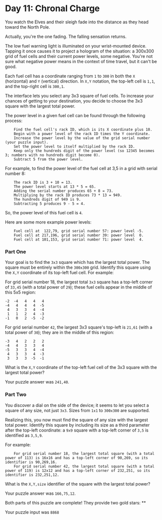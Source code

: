 # Day 11: Chronal Charge

You watch the Elves and their sleigh fade into the distance as they head toward the North Pole.

Actually, you're the one fading. The falling sensation returns.

The low fuel warning light is illuminated on your wrist-mounted device. Tapping it once causes it to project a hologram of the situation: a 300x300 grid of fuel cells and their current power levels, some negative. You're not sure what negative power means in the context of time travel, but it can't be good.

Each fuel cell has a coordinate ranging from `1` to `300` in both the `X` (horizontal) and `Y` (vertical) direction. In `X,Y` notation, the top-left cell is `1,1`, and the top-right cell is `300,1`.

The interface lets you select any 3x3 square of fuel cells. To increase your chances of getting to your destination, you decide to choose the 3x3 square with the largest total power.

The power level in a given fuel cell can be found through the following process:

```
    Find the fuel cell's rack ID, which is its X coordinate plus 10.
    Begin with a power level of the rack ID times the Y coordinate.
    Increase the power level by the value of the grid serial number (your puzzle input).
    Set the power level to itself multiplied by the rack ID.
    Keep only the hundreds digit of the power level (so 12345 becomes 3; numbers with no hundreds digit become 0).
    Subtract 5 from the power level.
```

For example, to find the power level of the fuel cell at 3,5 in a grid with serial number 8:

```
    The rack ID is 3 + 10 = 13.
    The power level starts at 13 * 5 = 65.
    Adding the serial number produces 65 + 8 = 73.
    Multiplying by the rack ID produces 73 * 13 = 949.
    The hundreds digit of 949 is 9.
    Subtracting 5 produces 9 - 5 = 4.
```

So, the power level of this fuel cell is `4`.

Here are some more example power levels:

```
    Fuel cell at  122,79, grid serial number 57: power level -5.
    Fuel cell at 217,196, grid serial number 39: power level  0.
    Fuel cell at 101,153, grid serial number 71: power level  4.
```

### Part One
Your goal is to find the `3x3` square which has the largest total power. The square must be entirely within the `300x300` grid. Identify this square using the `X,Y` coordinate of its top-left fuel cell. For example:

For grid serial number 18, the largest total `3x3` square has a top-left corner of `33,45` (with a total power of `29`); these fuel cells appear in the middle of this 5x5 region:

```
-2  -4   4   4   4
-4   4   4   4  -5
 4   3   3   4  -4
 1   1   2   4  -3
-1   0   2  -5  -2
```

For grid serial number `42`, the largest 3x3 square's top-left is `21,61` (with a total power of `30`); they are in the middle of this region:

```
-3   4   2   2   2
-4   4   3   3   4
-5   3   3   4  -4
 4   3   3   4  -3
 3   3   3  -5  -1
```

What is the `X,Y` coordinate of the top-left fuel cell of the 3x3 square with the largest total power?

Your puzzle answer was `241,40`.

### Part Two

You discover a dial on the side of the device; it seems to let you select a square of any size, not just `3x3`. Sizes from `1x1` to `300x300` are supported.

Realizing this, you now must find the square of any size with the largest total power. Identify this square by including its size as a third parameter after the top-left coordinate: a `9x9` square with a top-left corner of `3,5` is identified as `3,5,9`.

For example:

```
    For grid serial number 18, the largest total square (with a total power of 113) is 16x16 and has a top-left corner of 90,269, so its identifier is 90,269,16.
    For grid serial number 42, the largest total square (with a total power of 119) is 12x12 and has a top-left corner of 232,251, so its identifier is 232,251,12.
```

What is the `X,Y,size` identifier of the square with the largest total power?

Your puzzle answer was `166,75,12`.

Both parts of this puzzle are complete! They provide two gold stars: **


Your puzzle input was `8868`
